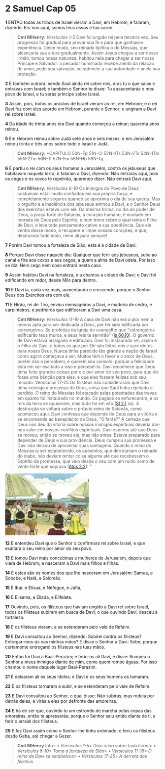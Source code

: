 # 2 Samuel Cap 05

**1** 	ENTÃO todas as tribos de Israel vieram a Davi, em Hebrom, e falaram, dizendo: Eis-nos aqui, somos teus ossos e tua carne.

> **Cmt MHenry**: *Versículos 1-5* Davi foi ungido rei pela terceira vez. Seu progresso foi gradual para provar sua fé e para que ganhasse experiência. Deste modo, seu reinado tipifica o do Messias, que alcançaria sua altura gradualmente. Assim Jesus chegou a ser nosso irmão, tomou nossa natureza, habitou nela para chegar a ser nosso Príncipe e Salvador: o pecador humilhado recebe alento da relação de amor, pede sua salvação, se submete a sua autoridade e anela sua proteção.

**2** 	E também outrora, sendo Saul ainda rei sobre nós, eras tu o que saías e entravas com Israel; e também o Senhor te disse: Tu apascentarás o meu povo de Israel, e tu serás príncipe sobre Israel.

**3** 	Assim, pois, todos os anciãos de Israel vieram ao rei, em Hebrom; e o rei Davi fez com eles acordo em Hebrom, perante o Senhor; e ungiram a Davi rei sobre Israel.

**4** 	Da idade de trinta anos era Davi quando começou a reinar; quarenta anos reinou.

**5** 	Em Hebrom reinou sobre Judá sete anos e seis meses, e em Jerusalém reinou trinta e três anos sobre todo o Israel e Judá.

> **Cmt MHenry**: *CAPÍTULO 50N-Fp 51N-Cl 52N-1Ts 53N-2Ts 54N-1Tm 55N-2Tm 56N-Tt 57N-Fm 58N-Hb 59N-Tg

**6** 	E partiu o rei com os seus homens a Jerusalém, contra os jebuseus que habitavam naquela terra; e falaram a Davi, dizendo: Não entrarás aqui, pois os cegos e os coxos te repelirão, querendo dizer: Não entrará Davi aqui.

> **Cmt MHenry**: *Versículos 6-10* Os inimigos do Povo de Deus costumam estar muito confiados em sua própria força, e completamente seguros quando se aproxima o dia de sua queda. Mas o orgulho e a insolência dos jebuseus animou a Davi, e o Senhor Deus dos exércitos esteve com ele. Da mesma forma, no dia do poder de Deus, a praça forte de Satanás, a coração humano, é mudado em morada de Deus pelo Espírito, e num trono sobre o qual reina o Filho de Davi, e leva todo pensamento cativo a sua obediência. Que ele venha desse modo, e recupere e limpe nossos corações; e que, destruindo todo ídolo, reine ali para sempre!

**7** 	Porém Davi tomou a fortaleza de Sião; esta é a cidade de Davi.

**8** 	Porque Davi disse naquele dia: Qualquer que ferir aos jebuseus, suba ao canal e fira aos coxos e aos cegos, a quem a alma de Davi odeia. Por isso se diz: Nem cego nem coxo entrará nesta casa.

**9** 	Assim habitou Davi na fortaleza, e a chamou a cidade de Davi; e Davi foi edificando em redor, desde Milo para dentro.

**10** 	E Davi ia, cada vez mais, aumentando e crescendo, porque o Senhor Deus dos Exércitos era com ele.

**11** 	E Hirão, rei de Tiro, enviou mensageiros a Davi, e madeira de cedro, e carpinteiros, e pedreiros que edificaram a Davi uma casa.

> **Cmt MHenry**: *Versículos 11-16* A casa de Davi não era a pior nem a menos apta para ser dedicada a Deus, por ter sido edificada por estrangeiros. Se profetiza da igreja do evangelho que "estrangeiros edificarão teus muros, e seus reis te servirão" ([Is 60.10](../23A-Is/60.md#10)). O governo de Davi estava arraigado e edificado. Davi foi instaurado rei; assim é o Filho de Davi, e todos os que por Ele são feitos reis e sacerdotes para nosso Deus. Nunca tinha parecido tão grande a nação de Israel como agora começava a ser. Muitos têm o favor e o amor de Deus, porém não o percebem, e querem seu consolo; porque a felicidade está em ser exaltado a isso e percebê-lo. Davi reconhece que Deus tinha feito grandes coisas por ele por amor de seu povo, para que ele fosse uma bênção para eles, e que eles fossem felizes sob seu reinado. Versículos 17-25 Os filisteus não consideraram que Davi tinha consigo a presença de Deus, coisa que Saul tinha rejeitado e perdido. O reino do Messias foi atacado pelas potestades das trevas em quanto foi instaurado no mundo. Os pagãos se enfureceram, e os reis da terra se opuseram, mas tudo foi em vão ([Sl 2.1](../19A-Sl/02.md#1) ss). A destruição se voltará sobre o próprio reino de Satanás, como aconteceu aqui. Davi confessa que depende de Deus para a vitória e se encomenda ao beneplácito de Deus, "O farás?" A certeza que Deus nos deu da vitória sobre nossos inimigos espirituais deveria dar-nos valor em nossos conflitos espirituais. Davi esperou até que Deus se moveu; então se moveu ele, mas não antes. Estava preparado para depender de Deus e sua providência. Deus cumpriu sua promessa e Davi não deixou de aproveitar suas vantagens. Quando o reino do Messias ia ser estabelecido, os apóstolos, que derrotariam o reinado do diabo, não deviam tentar coisa alguma até que recebessem o Espírito da promessa, que veio desde o céu com um ruído como de vento forte que soprava ([Atos 2.2](../44N-At/02.md#2)). "

![](../Images/SweetPublishing/10-5-1.jpg) 

**12** 	E entendeu Davi que o Senhor o confirmara rei sobre Israel, e que exaltara o seu reino por amor do seu povo.

**13** 	E tomou Davi mais concubinas e mulheres de Jerusalém, depois que viera de Hebrom; e nasceram a Davi mais filhos e filhas.

**14** 	E estes são os nomes dos que lhe nasceram em Jerusalém: Samua, e Sobabe, e Natã, e Salomão,

**15** 	E Ibar, e Elisua, e Nefegue, e Jafia,

**16** 	E Elisama, e Eliada, e Elifelete.

**17** 	Ouvindo, pois, os filisteus que haviam ungido a Davi rei sobre Israel, todos os filisteus subiram em busca de Davi; o que ouvindo Davi, desceu à fortaleza.

**18** 	E os filisteus vieram, e se estenderam pelo vale de Refaim.

**19** 	E Davi consultou ao Senhor, dizendo: Subirei contra os filisteus? Entregar-mos-ás nas minhas mãos? E disse o Senhor a Davi: Sobe, porque certamente entregarei os filisteus nas tuas mãos.

**20** 	Então foi Davi a Baal-Perazim; e feriu-os ali Davi, e disse: Rompeu o Senhor a meus inimigos diante de mim, como quem rompe águas. Por isso chamou o nome daquele lugar Baal-Perazim.

**21** 	E deixaram ali os seus ídolos; e Davi e os seus homens os tomaram.

**22** 	E os filisteus tornaram a subir, e se estenderam pelo vale de Refaim.

**23** 	E Davi consultou ao Senhor, o qual disse: Não subirás; mas rodeia por detrás deles, e virás a eles por defronte das amoreiras.

**24** 	E há de ser que, ouvindo tu um estrondo de marcha pelas copas das amoreiras, então te apressarás; porque o Senhor saiu então diante de ti, a ferir o arraial dos filisteus.

**25** 	E fez Davi assim como o Senhor lhe tinha ordenado; e feriu os filisteus desde Geba, até chegar a Gezer.


> **Cmt MHenry** Intro: *• Versículos 1-5*> *Davi reina sobre todo Israel*> *• Versículos 6-10*> *Toma a fortaleza de Sião*> *• Versículos 11-16*> *O reino de Davi se estabelece*> *• Versículos 17-25*> *A derrota dos filisteus*